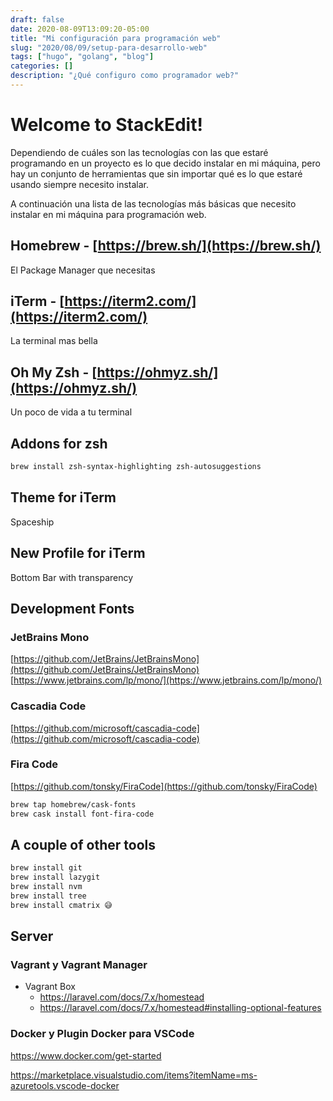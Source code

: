 ```yaml
---
draft: false
date: 2020-08-09T13:09:20-05:00
title: "Mi configuración para programación web"
slug: "2020/08/09/setup-para-desarrollo-web" 
tags: ["hugo", "golang", "blog"]
categories: []
description: "¿Qué configuro como programador web?"
---
```

# Welcome to StackEdit!

Dependiendo de cuáles son las tecnologías con las que estaré programando en un proyecto es lo que decido instalar en mi máquina, pero hay un conjunto de herramientas que sin importar qué es lo que estaré usando siempre necesito instalar. 

A continuación una lista de las tecnologías más básicas que necesito instalar en mi máquina para programación web.

## Homebrew - [https://brew.sh/](https://brew.sh/)
El Package Manager que necesitas

## iTerm - [https://iterm2.com/](https://iterm2.com/)
La terminal mas bella

## Oh My Zsh - [https://ohmyz.sh/](https://ohmyz.sh/)
Un poco de vida a tu terminal

## Addons for zsh
```bash
brew install zsh-syntax-highlighting zsh-autosuggestions 
```

## Theme for iTerm
Spaceship

## New Profile for iTerm
Bottom Bar with transparency

## Development Fonts
### JetBrains Mono
[https://github.com/JetBrains/JetBrainsMono](https://github.com/JetBrains/JetBrainsMono)
[https://www.jetbrains.com/lp/mono/](https://www.jetbrains.com/lp/mono/)

### Cascadia Code
[https://github.com/microsoft/cascadia-code](https://github.com/microsoft/cascadia-code)

### Fira Code
[https://github.com/tonsky/FiraCode](https://github.com/tonsky/FiraCode)
```bash
brew tap homebrew/cask-fonts
brew cask install font-fira-code
```

## A couple of other tools
```bash
brew install git
brew install lazygit
brew install nvm
brew install tree
brew install cmatrix 😅
```

## Server
### Vagrant y Vagrant Manager
- Vagrant Box
  - https://laravel.com/docs/7.x/homestead
  - https://laravel.com/docs/7.x/homestead#installing-optional-features

### Docker y Plugin Docker para VSCode
https://www.docker.com/get-started

https://marketplace.visualstudio.com/items?itemName=ms-azuretools.vscode-docker


